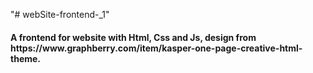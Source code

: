 "# webSite-frontend-_1" 
<h4>A frontend for website with Html, Css and Js, design from https://www.graphberry.com/item/kasper-one-page-creative-html-theme.</h4>
